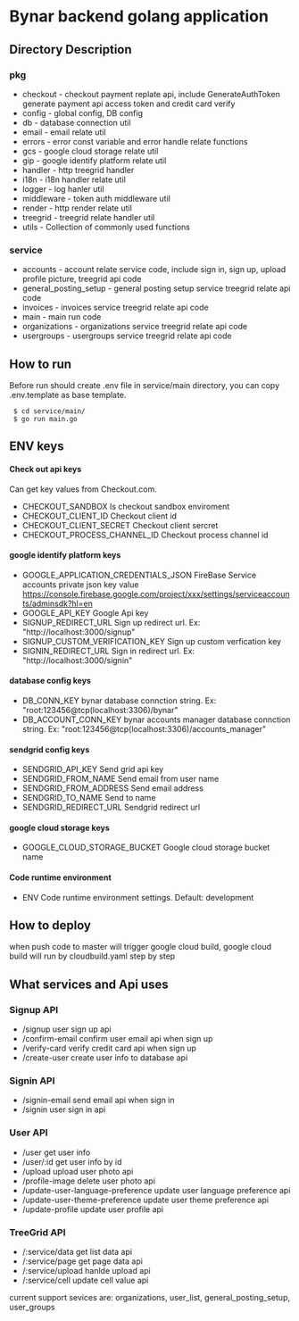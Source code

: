 Bynar backend golang application
==================================================

## Directory Description
### pkg
 - checkout - checkout payment replate api, include GenerateAuthToken generate payment api access token and credit card verify
 - config - global config, DB config
 - db - database connection util
 - email - email relate util
 - errors - error const variable and error handle relate functions
 - gcs - google cloud storage relate util
 - gip - google identify platform relate util
 - handler - http treegrid handler
 - i18n - i18n handler relate util
 - logger - log hanler util
 - middleware - token auth middleware util
 - render - http render relate util
 - treegrid - treegrid relate handler util
 - utils - Collection of commonly used functions

### service
 - accounts - account relate service code, include sign in, sign up, upload profile picture, treegrid api code
 - general_posting_setup - general posting setup service treegrid relate api code
 - invoices - invoices service treegrid relate api code
 - main - main run code
 - organizations - organizations service treegrid relate api code
 - usergroups - usergroups service treegrid relate api code

## How to run
Before run should create .env file in service/main directory, you can copy .env.template as base template.

```shell
 $ cd service/main/
 $ go run main.go
```

## ENV keys

#### Check out api keys
Can get key values from Checkout.com.
* CHECKOUT_SANDBOX
Is checkout sandbox enviroment
* CHECKOUT_CLIENT_ID
Checkout client id
* CHECKOUT_CLIENT_SECRET
Checkout client sercret
* CHECKOUT_PROCESS_CHANNEL_ID
Checkout process channel id

#### google identify platform keys
* GOOGLE_APPLICATION_CREDENTIALS_JSON
FireBase Service accounts private json key value
https://console.firebase.google.com/project/xxx/settings/serviceaccounts/adminsdk?hl=en
* GOOGLE_API_KEY
Google Api key
* SIGNUP_REDIRECT_URL
Sign up redirect url. Ex: "http://localhost:3000/signup"
* SIGNUP_CUSTOM_VERIFICATION_KEY
Sign up custom verfication key
* SIGNIN_REDIRECT_URL
Sign in redirect url. Ex: "http://localhost:3000/signin"

#### database config keys
* DB_CONN_KEY
bynar database connction string. Ex: "root:123456@tcp(localhost:3306)/bynar"
* DB_ACCOUNT_CONN_KEY
bynar accounts manager database connction string.  Ex: "root:123456@tcp(localhost:3306)/accounts_manager"

#### sendgrid config keys
* SENDGRID_API_KEY
Send grid api key
* SENDGRID_FROM_NAME
Send email from user name
* SENDGRID_FROM_ADDRESS
Send email address
* SENDGRID_TO_NAME
Send to name
* SENDGRID_REDIRECT_URL
Sendgrid redirect url

#### google cloud storage keys
* GOOGLE_CLOUD_STORAGE_BUCKET
Google cloud storage bucket name

#### Code runtime environment
* ENV
Code runtime environment settings. Default: development

## How to deploy

when push code to master will trigger google cloud build, google cloud build will run by cloudbuild.yaml step by step

## What services and Api uses

### Signup API
* /signup 
user sign up api
* /confirm-email 
confirm user email api when sign up
* /verify-card
verify credit card api when sign up
* /create-user
create user info to database api

### Signin API
* /signin-email
send email api when sign in
* /signin
user sign in api

### User API
* /user
get user info
* /user/:id
get user info by id
* /upload
upload user photo api
* /profile-image
delete user photo api
* /update-user-language-preference
update user language preference api
* /update-user-theme-preference
update user theme preference api
* /update-profile
update user profile api

### TreeGrid API
- /:service/data
get list data api
- /:service/page
get page data api
- /:service/upload
hanlde upload api
- /:service/cell
update cell value api

current support sevices are: organizations, user_list, general_posting_setup, user_groups